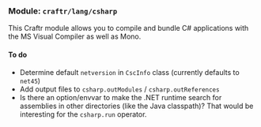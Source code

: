 ### Module: `craftr/lang/csharp`

This Craftr module allows you to compile and bundle C# applications with
the MS Visual Compiler as well as Mono.

#### To do

* Determine default `netversion` in `CscInfo` class (currently defaults to `net45`)
* Add output files to `csharp.outModules` / `csharp.outReferences`
* Is there an option/envvar to make the .NET runtime search for assemblies
  in other directories (like the Java classpath)? That would be interesting
  for the `csharp.run` operator.
